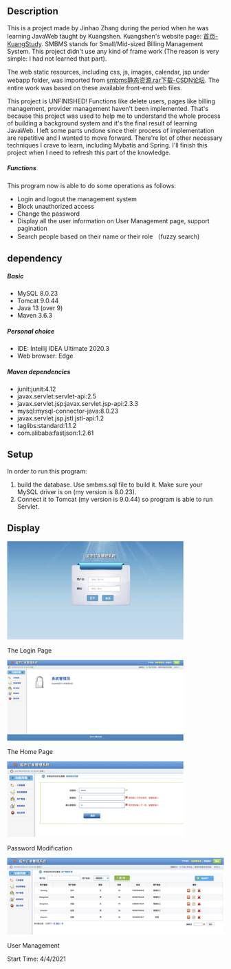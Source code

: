 ## Description

This is a project made by Jinhao Zhang during the period when he was learning JavaWeb taught by Kuangshen. Kuangshen's
website page:  [首页-KuangStudy](https://www.kuangstudy.com/). SMBMS stands for Small/Mid-sized Billing Management System.
This project didn't use any kind of frame work (The reason is very simple: I had not learned that part).

The web static resources, including css, js, images, calendar, jsp under webapp folder, was imported
from [smbms静态资源.rar下载-CSDN论坛](https://bbs.csdn.net/topics/399066270). The entire work was based on these available
front-end web files.

This project is UNFINISHED! Functions like delete users, pages like billing management, provider management haven't been
implemented. That's because this project was used to help me to understand the whole process of building a background
system and it's the final result of learning JavaWeb. I left some parts undone since their process of implementation are
repetitive and I wanted to move forward. There're lot of other necessary techniques I crave to learn, including Mybatis
and Spring. I'll finish this project when I need to refresh this part of the knowledge.

##### Functions

This program now is able to do some operations as follows:

* Login and logout the management system
* Block unauthorized access
* Change the password
* Display all the user information on User Management page, support pagination
* Search people based on their name or their role （fuzzy search)

## dependency

##### Basic

* MySQL 8.0.23
* Tomcat 9.0.44
* Java 13 (over 9)
* Maven 3.6.3

##### Personal choice

* IDE: Intellij IDEA Ultimate 2020.3
* Web browser: Edge

##### Maven dependencies

* junit:junit:4.12
* javax.servlet:servlet-api:2.5
* javax.servlet.jsp:javax.servlet.jsp-api:2.3.3
* mysql:mysql-connector-java:8.0.23
* javax.servlet.jsp.jstl:jstl-api:1.2
* taglibs:standard:1.1.2
* com.alibaba:fastjson:1.2.61

## Setup

In order to run this program:

1. build the database. Use smbms.sql file to build it. Make sure your MySQL driver is on (my version is 8.0.23).
2. Connect it to Tomcat (my version is 9.0.44) so program is able to run Servlet.



## Display

<img src="images/login.jpg" alt="1" style="zoom:40%;" />

The Login Page

<img src="images/frame.jpg" alt="frame" style="zoom:40%;" />

The Home Page

<img src="images/pwdUpdate.jpg" alt="pwdUpdate" style="zoom:40%;" />

Password Modification

<img src="images/userManagement.jpg" alt="userManagement" style="zoom:50%;" />

User Management

Start Time: 4/4/2021